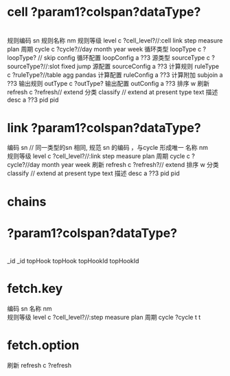 #  cell  ?param1?colspan?dataType? 
#  
规则编码 sn 
规则名称  nm
规则等级 level c ?cell_level?//:cell link step measure plan 
周期 cycle c ?cycle?//day month year week 
循环类型 loopType c ?loopType? // skip config 
循环配置 loopConfig a ??3
源类型 sourceType c ?sourceType?//:slot fixed jump 
源配置 sourceConfig a ??3
计算规则 ruleType c ?ruleType?//table agg pandas 
计算配置 ruleConfig a ??3
计算附加 subjoin a ??3
输出规则 outType c ?outType?
输出配置 outConfig a ??3
排序 w 
刷新 refresh c ?refresh// extend
分类 classify  // extend  at present type text 
描述 desc a ??3
pid pid


#  link  ?param1?colspan?dataType? 
编码 sn // 同一类型的sn 相同, 规范 sn 的编码 ，与cycle 形成唯一 
名称 nm  
规则等级 level c ?cell_level?//:link step measure plan 
周期 cycle c ?cycle?//day month year week 
刷新 refresh c ?refresh?// extend
排序 w 
分类 classify  // extend  at present type text 
描述 desc a ??3
pid pid 




# chains 

#   ?param1?colspan?dataType? 
#  
_id  _id 
topHook topHook
topHookId topHookId
#  fetch.key
编码 sn 
名称 nm  
规则等级 level c ?cell_level?//:step measure plan 
周期 cycle ?cycle
t   t
#  fetch.option
刷新 refresh c ?refresh
